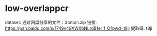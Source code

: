 # low-overlappcr

dataset: 
通过网盘分享的文件：Station.zip
链接: https://pan.baidu.com/s/1749y49XWXbNLrdB1el_f_Q?pwd=t8ji 提取码: t8ji 

